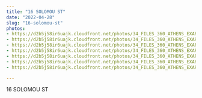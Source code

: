 ```yaml
---
title: "16 SOLOMOU ST"
date: "2022-04-28"
slug: "16-solomou-st"
photos:
- https://d2b5j58ir6uajk.cloudfront.net/photos/34_FILES_360_ATHENS_EXARCHIA/16%20SOLOMOU%20ST/PHOTO/16%20Solomou%20St.JPG
- https://d2b5j58ir6uajk.cloudfront.net/photos/34_FILES_360_ATHENS_EXARCHIA/16%20SOLOMOU%20ST/PHOTO/22%20Soultanou%20St.%20-%2016%20Solomou%20St.%20%281%29.jpg
- https://d2b5j58ir6uajk.cloudfront.net/photos/34_FILES_360_ATHENS_EXARCHIA/16%20SOLOMOU%20ST/PHOTO/22%20Soultanou%20St.%20-%2016%20Solomou%20St.%20%282%29.jpg
- https://d2b5j58ir6uajk.cloudfront.net/photos/34_FILES_360_ATHENS_EXARCHIA/16%20SOLOMOU%20ST/PHOTO/22%20Soultanou%20St.%20-%2016%20Solomou%20St.%20%283%29.jpg
- https://d2b5j58ir6uajk.cloudfront.net/photos/34_FILES_360_ATHENS_EXARCHIA/16%20SOLOMOU%20ST/PHOTO/22%20Soultanou%20St.%20-%2016%20Solomou%20St.%20%284%29.jpg
- https://d2b5j58ir6uajk.cloudfront.net/photos/34_FILES_360_ATHENS_EXARCHIA/16%20SOLOMOU%20ST/PHOTO/22%20Soultanou%20St.%20-%2016%20Solomou%20St.%20%285%29.jpg
- https://d2b5j58ir6uajk.cloudfront.net/photos/34_FILES_360_ATHENS_EXARCHIA/16%20SOLOMOU%20ST/PHOTO/22%20Soultanou%20St.%20-%2016%20Solomou%20St..jpg

---
```


16 SOLOMOU ST
